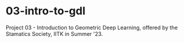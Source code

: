 # 03-intro-to-gdl
Project 03 - Introduction to Geometric Deep Learning, offered by the Stamatics Society, IITK in Summer '23.
